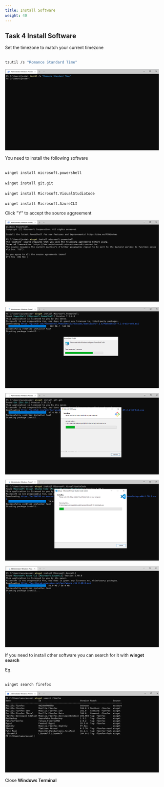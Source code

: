 ```yaml
---
title: Install Software
weight: 40
---
```


## Task 4 Install Software

Set the timezone to match your current timezone

```bash

tzutil /s "Romance Standard Time"

```

![Alt text](images/001_set_timezone.png?raw=true "set timezone")

You need to install the following software

```bash

winget install microsoft.powershell

winget install git.git

winget install Microsoft.VisualStudioCode

winget install Microsoft.AzureCLI

```

Click "Y" to accept the source aggreement

![Alt text](images/001_winget_accept.png?raw=true "winget accept")

![Alt text](images/001_install_powershell.png?raw=true "powershell")

![Alt text](images/002_install_git.png?raw=true "git")

![Alt text](images/003_install_vscode.png?raw=true "vscode")

![Alt text](images/004_install_azcli.png?raw=true "az cli")

If you need to install other software you can search for it with __winget search__

Eg.

```bash

winget search firefox

```

![Alt text](images/005_winget_search.png?raw=true "search")

Close __Windows Terminal__
